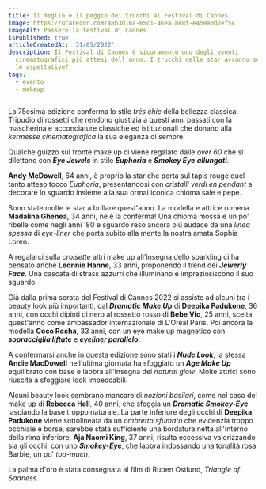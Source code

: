 ```yaml
---
title: Il meglio e il peggio dei trucchi al Festival di Cannes
image: https://ucarecdn.com/48b3d16a-65c1-46ea-8e8f-e459a0d7ef54
imageAlt: Passerella festival di Cannes
isPublished: true
articleCreatedAt: '31/05/2022'
description: Il Festival di Cannes è sicuramente uno degli eventi
  cinematografici più attesi dell'anno. I trucchi delle star avranno soddisfatto
  le aspettative?
tags:
  - evento
  - makeup
---
```

La 75esima edizione conferma lo stile *trés chic* della bellezza classica. Tripudio di rossetti che rendono giustizia a questi anni passati con la mascherina e acconciature classiche ed istituzionali che donano alla *kermesse cinematografica* la sua eleganza di sempre.

Qualche guizzo sul fronte make up ci viene regalato dalle *over 60* che si dilettano con ***Eye Jewels*** in stile ***Euphoria*** e ***Smokey Eye*** ***allungati***.

**Andy McDowell**, 64 anni, è proprio la star che porta sul tapis rouge quel tanto atteso tocco *Euphoria*, presentandosi con *cristalli verdi en pendant* a decorare lo sguardo insieme alla sua ormai iconica chioma sale e pepe.

Sono state molte le star a brillare quest'anno. La modella e attrice rumena **Madalina Ghenea**, 34 anni, ne è la conferma! Una chioma mossa e un po' ribelle come negli anni '80 e sguardo reso ancora più audace da una *linea spessa* di *eye-liner* che porta subito alla mente la nostra amata Sophia Loren.

A regalarci sulla *croisette* altri make up all'insegna dello sparkling ci ha pensato anche **Leonnie Hanne**, 33 anni, proponendo il trend dei ***Jewerly Face***. Una cascata di strass azzurri che illuminano e impreziosiscono il suo sguardo.

Già dalla prima serata del Festival di Cannes 2022 si assiste ad alcuni tra i beauty look più importanti, dal ***Dramatic Make Up*** di **Deepika Padukone**, 36 anni, con occhi dipinti di nero al rossetto rosso di **Bebe Vio**, 25 anni, scelta quest'anno come ambassador internazionale di L'Oréal Paris. Poi ancora la modella **Coco Rocha**, 33 anni, con un eye make up magnetico con ***sopracciglia liftate*** e ***eyeliner parallelo.***

A confermarsi anche in questa edizione sono stati i ***Nude Look***, la stessa **Andie MacDowell** nell'ultima giornata ha sfoggiato un ***Age Make Up*** equilibrato con base e labbra all'insegna del *natural glow*. Molte attrici sono riuscite a sfoggiare look impeccabili.

Alcuni beauty look sembrano mancare di *nozioni basilari*, come nel caso del make up di **Rebecca Hall**, 40 anni, che sfoggia un ***Dramatic Smokey-Eye*** lasciando la base troppo naturale. La parte inferiore degli occhi di **Deepika Padukone** viene sottolineata da un *ombretto sfumato* che evidenzia troppo occhiaie e borse, sarebbe stata sufficiente una bordatura netta all'interno della rima inferiore. **Aja Naomi King**, 37 anni, risulta eccessiva valorizzando sia gli occhi,  con uno ***Smokey-Eye***, che labbra indossando una tonalità rosa Barbie, un po' *too-much*.

La palma d'oro è stata consegnata al film di Ruben Ostlund, *Triangle of Sadness*.
